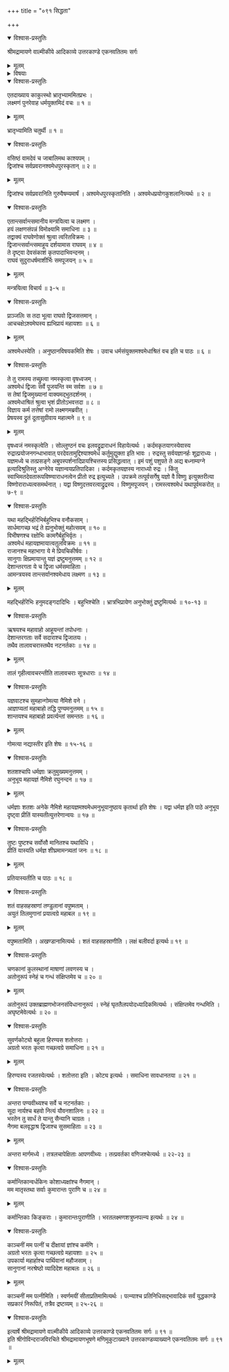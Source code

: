 +++
title = "०९१ सिद्धता"

+++

<details open><summary>विश्वास-प्रस्तुतिः</summary>

श्रीमद्रामायणे वाल्मीकीये आदिकाव्ये उत्तरकाण्डे एकनवतितमः सर्गः
</details>

<details><summary>मूलम्</summary>

श्रीमद्रामायणे वाल्मीकीये आदिकाव्ये उत्तरकाण्डे एकनवतितमः सर्गः
</details>

<details><summary>विषयाः</summary>

रामेण लक्ष्मण-मुखाद्  
वसिष्ठाद्य्-आह्वानेन तैः सहाश्व-मेध-करण--निर्धारण-पूर्वकं  
लक्ष्मणं प्रति यज्ञ-शाला-निर्मापण--  
सुग्रीव-विभीषणाद्य्-आनयन--  
यागीय-सामग्री-संपादनादि-चोदना ॥ १ ॥
</details>

<details open><summary>विश्वास-प्रस्तुतिः</summary>

एतदाख्याय काकुत्स्थो भ्रातृभ्याममितप्रभः ।  
लक्ष्मणं पुनरेवाह धर्मयुक्तमिदं वचः ॥ १ ॥
</details>

<details><summary>मूलम्</summary>

एतदाख्याय काकुत्स्थो भ्रातृभ्याममितप्रभः ।  
लक्ष्मणं पुनरेवाह धर्मयुक्तमिदं वचः ॥ १ ॥
</details>

भ्रातृभ्यामिति चतुर्थी ॥ १ ॥

<details open><summary>विश्वास-प्रस्तुतिः</summary>

वसिष्ठं वामदेवं च जाबालिमथ काश्यपम् ।  
द्विजांश्च सर्वप्रवरानश्वमेधपुरस्कृतान् ॥ २ ॥
</details>

<details><summary>मूलम्</summary>

वसिष्ठं वामदेवं च जाबालिमथ काश्यपम् ।  
द्विजांश्च सर्वप्रवरानश्वमेधपुरस्कृतान् ॥ २ ॥
</details>

द्विजांश्च सर्वप्रवरानिति गुरुवैषम्यमार्षं । अश्वमेधपुरस्कृतानिति । अश्वमेधप्रयोगकुशलानित्यर्थः ॥ २ ॥

<details open><summary>विश्वास-प्रस्तुतिः</summary>

एतान्त्सर्वान्त्समानीय मन्त्रयित्वा च लक्ष्मण ।  
हयं लक्षणसंपन्नं विमोक्ष्यामि समाधिना ॥ ३ ॥  
तद्वाक्यं राघवेणोक्तं श्रुत्वा त्वरितविक्रमः ।  
द्विजान्त्सर्वान्त्समाहूय दर्शयामास राघवम् ॥ ४ ॥  
ते दृष्ट्वा देवसंकाशं कृतपादाभिवन्दनम् ।  
राघवं सुदुराधर्षमाशीर्भिः समपूजयन् ॥ ५ ॥
</details>

<details><summary>मूलम्</summary>

एतान्त्सर्वान्त्समानीय मन्त्रयित्वा च लक्ष्मण ।  
हयं लक्षणसंपन्नं विमोक्ष्यामि समाधिना ॥ ३ ॥  
तद्वाक्यं राघवेणोक्तं श्रुत्वा त्वरितविक्रमः ।  
द्विजान्त्सर्वान्त्समाहूय दर्शयामास राघवम् ॥ ४ ॥  
ते दृष्ट्वा देवसंकाशं कृतपादाभिवन्दनम् ।  
राघवं सुदुराधर्षमाशीर्भिः समपूजयन् ॥ ५ ॥
</details>

मन्त्रयित्वा विचार्य ॥ ३-५ ॥

<details open><summary>विश्वास-प्रस्तुतिः</summary>

प्राञ्जलिः स तदा भूत्वा राघवो द्विजसत्तमान् ।  
आचचक्षेऽश्वमेघस्य ह्यभिप्रायं महायशाः ॥ ६ ॥
</details>

<details><summary>मूलम्</summary>

प्राञ्जलिः स तदा भूत्वा राघवो द्विजसत्तमान् ।  
आचचक्षेऽश्वमेघस्य ह्यभिप्रायं महायशाः ॥ ६ ॥
</details>

अश्वमेधस्येति । अनुष्ठानविषयकमिति शेषः । उवाच धर्मसंयुक्तमश्वमेधाश्रितं वच इति च पाठः ॥ ६ ॥

<details open><summary>विश्वास-प्रस्तुतिः</summary>

ते तु रामस्य तच्छ्रुत्वा नमस्कृत्वा वृषध्वजम् ।  
अश्वमेधं द्विजाः सर्वे पूजयन्ति स्म सर्वशः ॥ ७ ॥  
स तेषां द्विजमुख्यानां वाक्यमद्भुतदर्शनम् ।  
अश्वमेधाश्रितं श्रुत्वा भृशं प्रीतोऽभवत्तदा ॥ ८ ॥  
विज्ञाय कर्म तत्तेषां रामो लक्ष्मणमब्रवीत् ।  
प्रेषयस्व द्रुतं दूतासुग्रीवाय महात्मने ॥ ९ ॥
</details>

<details><summary>मूलम्</summary>

ते तु रामस्य तच्छ्रुत्वा नमस्कृत्वा वृषध्वजम् ।  
अश्वमेधं द्विजाः सर्वे पूजयन्ति स्म सर्वशः ॥ ७ ॥  
स तेषां द्विजमुख्यानां वाक्यमद्भुतदर्शनम् ।  
अश्वमेधाश्रितं श्रुत्वा भृशं प्रीतोऽभवत्तदा ॥ ८ ॥  
विज्ञाय कर्म तत्तेषां रामो लक्ष्मणमब्रवीत् ।  
प्रेषयस्व द्रुतं दूतासुग्रीवाय महात्मने ॥ ९ ॥
</details>

वृषध्वजं नमस्कृत्वेति । सोल्लुण्ठनं वचः इलवद्रुद्राराधनं विहायेत्यर्थः । कर्दमकृतयागस्येवास्य रुद्रात्प्रयोजनगन्धाभावात् परदेवतामुद्दिश्याश्वमेधं कर्तुमुद्युक्ता इति भावः । रुद्रस्तु सर्वयज्ञानर्हः शूद्राराध्यः । यज्ञमध्ये च तत्प्रसङ्गे अबुपस्पर्शनादिप्रायश्चित्तस्य प्रसिद्धत्वात् । इमं पशुं पशुपते ते अद्य बध्नाम्यग्ने इत्यादिश्रुतिस्तु अग्नेरेव यज्ञान्वयप्रतिपादिका । कर्दमकृतयज्ञस्य नाराध्यो रुद्रः । किंतु स्वाभिमतदेवतारूपविष्ण्वाराधनत्वेन प्रीतो रुद्र इत्युच्यते । उपक्रमे तत्पूर्वसर्गेषु यज्ञो वै विष्णुः इत्युक्तरीत्या विष्णोराराध्यत्वसमर्थनात् । यद्वा विष्णुदत्तवरत्वाद्रुद्रस्य । विष्णुमपूजयन् । रामस्त्वश्वमेधं यथापूर्वमकरोत् ॥ ७-९ ॥

<details open><summary>विश्वास-प्रस्तुतिः</summary>

यथा महद्भिर्हरिभिर्बहुभिश्च वनौकसाम् ।  
सार्धमागच्छ भद्रं ते ह्यनुभोक्तुं महोत्सवम् ॥ १० ॥  
विभीषणश्च रक्षोभिः कामगैर्बहुभिर्वृतः ।  
अश्वमेधं महायज्ञमायात्वतुलविक्रमः ॥ ११ ॥  
राजानश्च महाभागा ये मे प्रियचिकीर्षवः ।  
सानुगाः क्षिप्रमायान्तु यज्ञं द्रष्टुमनुत्तमम् ॥ १२ ॥  
देशान्तरगता ये च द्विजा धर्मसमाहिताः ।  
आमन्त्रयस्व तान्त्सर्वानश्वमेधाय लक्ष्मण ॥ १३ ॥
</details>

<details><summary>मूलम्</summary>

यथा महद्भिर्हरिभिर्बहुभिश्च वनौकसाम् ।  
सार्धमागच्छ भद्रं ते ह्यनुभोक्तुं महोत्सवम् ॥ १० ॥  
विभीषणश्च रक्षोभिः कामगैर्बहुभिर्वृतः ।  
अश्वमेधं महायज्ञमायात्वतुलविक्रमः ॥ ११ ॥  
राजानश्च महाभागा ये मे प्रियचिकीर्षवः ।  
सानुगाः क्षिप्रमायान्तु यज्ञं द्रष्टुमनुत्तमम् ॥ १२ ॥  
देशान्तरगता ये च द्विजा धर्मसमाहिताः ।  
आमन्त्रयस्व तान्त्सर्वानश्वमेधाय लक्ष्मण ॥ १३ ॥
</details>

महद्भिर्हरिभिः हनुमदङ्गदादिभिः । बहुभिश्चेति । भ्रात्रभिप्रायेण अनुभोक्तुं द्रष्टुमित्यर्थः ॥ १०-१३ ॥

<details open><summary>विश्वास-प्रस्तुतिः</summary>

ऋषयश्च महावाहो आहूयन्तां तपोधनाः ।  
देशान्तरगताः सर्वे सदाराश्च द्विजातयः ।  
तथैव तालावचरास्तथैव नटनर्तकाः ॥ १४ ॥
</details>

<details><summary>मूलम्</summary>

ऋषयश्च महावाहो आहूयन्तां तपोधनाः ।  
देशान्तरगताः सर्वे सदाराश्च द्विजातयः ।  
तथैव तालावचरास्तथैव नटनर्तकाः ॥ १४ ॥
</details>

तालं गृहीत्वावचरन्तीति तालावचराः सूत्रधाराः ॥ १४ ॥

<details open><summary>विश्वास-प्रस्तुतिः</summary>

यज्ञवाटश्च सुमहान्गोमत्या नैमिशे वने ।  
आज्ञाप्यतां महाबाहो तद्धि पुण्यमनुत्तमम् ॥ १५ ॥  
शान्तयश्च महाबाहो प्रवर्त्यन्तां समन्ततः ॥ १६ ॥
</details>

<details><summary>मूलम्</summary>

यज्ञवाटश्च सुमहान्गोमत्या नैमिशे वने ।  
आज्ञाप्यतां महाबाहो तद्धि पुण्यमनुत्तमम् ॥ १५ ॥  
शान्तयश्च महाबाहो प्रवर्त्यन्तां समन्ततः ॥ १६ ॥
</details>

गोमत्या नद्यास्तीर इति शेषः ॥ १५-१६ ॥

<details open><summary>विश्वास-प्रस्तुतिः</summary>

शतशश्चापि धर्मज्ञाः क्रतुमुख्यमनुत्तमम् ।  
अनुभूय महायज्ञं नैमिशे रघुनन्दन ॥ १७ ॥
</details>

<details><summary>मूलम्</summary>

शतशश्चापि धर्मज्ञाः क्रतुमुख्यमनुत्तमम् ।  
अनुभूय महायज्ञं नैमिशे रघुनन्दन ॥ १७ ॥
</details>

धर्मज्ञाः शतशः अनेके नैमिशे महायज्ञमश्वमेधमनुभूयानुष्ठाय कृतार्था इति शेषः । यद्वा धर्मज्ञ इति पाठे अनुभूय दृष्ट्वा प्रीतिं यास्यतीत्युत्तरेणान्वयः ॥ १७ ॥

<details open><summary>विश्वास-प्रस्तुतिः</summary>

तुष्टः पुष्टश्च सर्वोसौ मानितश्च यथाविधि ।  
प्रीतिं यास्यति धर्मज्ञ शीघ्रमामन्त्र्यतां जनः ॥ १८ ॥
</details>

<details><summary>मूलम्</summary>

तुष्टः पुष्टश्च सर्वोसौ मानितश्च यथाविधि ।  
प्रीतिं यास्यति धर्मज्ञ शीघ्रमामन्त्र्यतां जनः ॥ १८ ॥
</details>

प्रतियास्यतीति च पाठः ॥ १८ ॥

<details open><summary>विश्वास-प्रस्तुतिः</summary>

शतं वाहसहस्राणां तण्डुलानां वपुष्मताम् ।  
अयुतं तिलमुगानां प्रयात्वग्रे महाबल ॥ १९ ॥
</details>

<details><summary>मूलम्</summary>

शतं वाहसहस्राणां तण्डुलानां वपुष्मताम् ।  
अयुतं तिलमुगानां प्रयात्वग्रे महाबल ॥ १९ ॥
</details>

वपुष्मतामिति । अखण्डानामित्यर्थः । शतं वाहसहस्राणीति । लक्षं बलीवर्दा इत्यर्थः॥ १९ ॥

<details open><summary>विश्वास-प्रस्तुतिः</summary>

चणकानां कुलस्थानां माषाणां लवणस्य च ।  
अतोनुरूपं स्नेहं च गन्धं संक्षिप्तमेव च ॥ २० ॥
</details>

<details><summary>मूलम्</summary>

चणकानां कुलस्थानां माषाणां लवणस्य च ।  
अतोनुरूपं स्नेहं च गन्धं संक्षिप्तमेव च ॥ २० ॥
</details>

अतोनुरूपं उक्तब्राह्मणभोजनसंविधानानुरूपं । स्नेहं घृततैलपयोदध्यादिकमित्यर्थः । संक्षिप्तमेव गन्धमिति । अघृष्टमेवेत्यर्थः ॥ २० ॥

<details open><summary>विश्वास-प्रस्तुतिः</summary>

सुवर्णकोट्यो बहुला हिरण्यस शतोत्तराः ।  
अग्रतो भरतः कृत्वा गच्छत्वग्रे समाधिना ॥ २१ ॥
</details>

<details><summary>मूलम्</summary>

सुवर्णकोट्यो बहुला हिरण्यस शतोत्तराः ।  
अग्रतो भरतः कृत्वा गच्छत्वग्रे समाधिना ॥ २१ ॥
</details>

हिरण्यस्य रजतस्येत्यर्थः । शतोत्तरा इति । कोट्य इत्यर्थः । समाधिना सावधानतया ॥ २१ ॥

<details open><summary>विश्वास-प्रस्तुतिः</summary>

अन्तरा पण्यवीथ्यश्च सर्वे च नटनर्तकाः ।  
सूदा नार्यश्च बहवो नित्यं यौवनशालिनः ॥ २२ ॥  
भरतेन तु सार्धं ते यान्तु सैन्यानि चाग्रतः ।  
नैगमा बलवृद्धाश्र द्विजाश्च सुसमाहिताः ॥ २३ ॥
</details>

<details><summary>मूलम्</summary>

अन्तरा पण्यवीथ्यश्च सर्वे च नटनर्तकाः ।  
सूदा नार्यश्च बहवो नित्यं यौवनशालिनः ॥ २२ ॥  
भरतेन तु सार्धं ते यान्तु सैन्यानि चाग्रतः ।  
नैगमा बलवृद्धाश्र द्विजाश्च सुसमाहिताः ॥ २३ ॥
</details>

अन्तरा मार्गमध्ये । तत्रलचापेक्षिताः आपणवीथ्यः । तत्प्रवर्तका वणिजश्चेत्यर्थः ॥ २२-२३ ॥

<details open><summary>विश्वास-प्रस्तुतिः</summary>

कर्मान्तिकान्वर्धकिनः कोशाध्यक्षांश्च नैगमान् ।  
मम मातृस्तथा सर्वाः कुमारान्तः पुराणि च ॥ २४ ॥
</details>

<details><summary>मूलम्</summary>

कर्मान्तिकान्वर्धकिनः कोशाध्यक्षांश्च नैगमान् ।  
मम मातृस्तथा सर्वाः कुमारान्तः पुराणि च ॥ २४ ॥
</details>

कर्मान्तिकाः किङ्कराः । कुमारान्तःपुराणीति । भरतलक्ष्मणशत्रुघ्नपत्न्य इत्यर्थः ॥ २४ ॥

<details open><summary>विश्वास-प्रस्तुतिः</summary>

काञ्चनीं मम पत्नीं च दीक्षायां ज्ञांश्च कर्मणि ।  
अग्रतो भरतः कृत्वा गच्छत्वग्रे महायशाः ॥ २५ ॥  
उपकार्या महार्हाश्च पार्थिवानां महौजसाम् ।  
सानुगानां नरश्रेष्ठो व्यादिदेश महाबलः ॥ २६ ॥
</details>

<details><summary>मूलम्</summary>

काञ्चनीं मम पत्नीं च दीक्षायां ज्ञांश्च कर्मणि ।  
अग्रतो भरतः कृत्वा गच्छत्वग्रे महायशाः ॥ २५ ॥  
उपकार्या महार्हाश्च पार्थिवानां महौजसाम् ।  
सानुगानां नरश्रेष्ठो व्यादिदेश महाबलः ॥ २६ ॥
</details>

काञ्चनीं मम पत्नीमिति । स्वर्णमयीं सीताप्रतिमामित्यर्थः । पत्न्याश्च प्रतिनिधिसद्भावादिकं सर्वं युद्धकाण्डे सप्रकारं निरूपितं, तत्रैव द्रष्टव्यम् ॥ २५-२६ ॥

<details open><summary>विश्वास-प्रस्तुतिः</summary>

इत्यार्षे श्रीमद्रामायणे वाल्मीकीये आदिकाव्ये उत्तरकाण्डे एकनवतितमः सर्गः ॥ ९१ ॥  
इति श्रीगोविन्दराजविरचिते श्रीमद्रामायणभूषणे मणिमुकुटाख्याने उत्तरकाण्डव्याख्याने एकनवतितमः सर्गः ॥ ९१ ॥
</details>

<details><summary>मूलम्</summary>

इत्यार्षे श्रीमद्रामायणे वाल्मीकीये आदिकाव्ये उत्तरकाण्डे एकनवतितमः सर्गः ॥ ९१ ॥  
इति श्रीगोविन्दराजविरचिते श्रीमद्रामायणभूषणे मणिमुकुटाख्याने उत्तरकाण्डव्याख्याने एकनवतितमः सर्गः ॥ ९१ ॥
</details>

